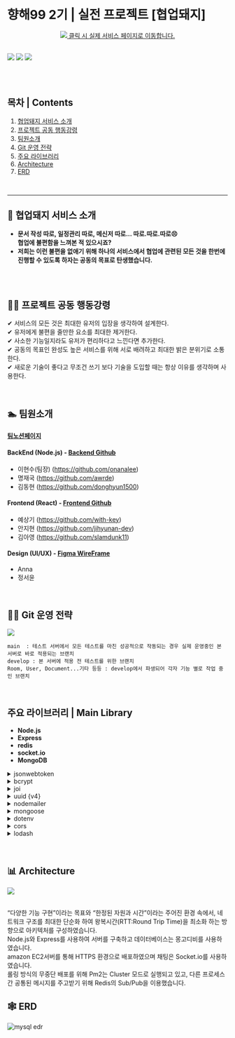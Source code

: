 <br>

# **향해99 2기 | 실전 프로젝트 [협업돼지]**

<div align="center">
  <a href="https://teampig.co.kr"><img src="https://i.ibb.co/gSrjxmS/image.jpg"/> 클릭 시 실제 서비스 페이지로 이동합니다.</a>
</div>
<br>

![](https://i.ibb.co/SK9nnG1/image.png)
![](https://i.ibb.co/GWd3sRD/image.png)
![](https://i.ibb.co/SNTMstV/Frame-741.png)

<br>
<br>

## **목차 | Contents**

1. [협업돼지 서비스 소개](#협업돼지-서비스-소개)
2. [프로젝트 공동 행동강령](#프로젝트-공동-행동강령)
3. [팀원소개](#팀원소개)
4. [Git 운영 전략](#Git-운영-전략)
5. [주요 라이브러리](#주요-라이브러리)
6. [Architecture](#Architecture)
7. [ERD](#ERD)

<br>

<hr>

## **🐷 협업돼지 서비스 소개**

- **문서 작성 따로, 일정관리 따로, 메신저 따로... 따로.따로.따로😣<br>협업에 불편함을 느껴본 적 있으시죠?<br>**
- **저희는 이런 불편을 없애기 위해 하나의 서비스에서 협업에 관련된 모든 것을 한번에 진행할 수 있도록 하자는 공동의 목표로 탄생했습니다.**

<br>
<br>

## **🐱‍🏍 프로젝트 공동 행동강령**

✔ 서비스의 모든 것은 최대한 유저의 입장을 생각하여 설계한다.<br>
✔ 유저에게 불편을 줄만한 요소를 최대한 제거한다.<br>
✔ 사소한 기능일지라도 유저가 편리하다고 느낀다면 추가한다.<br>
✔ 공동의 목표인 완성도 높은 서비스를 위해 서로 배려하고 최대한 밝은 분위기로 소통한다.<br>
✔ 새로운 기술이 좋다고 무조건 쓰기 보다 기술을 도입할 때는 항상 이유를 생각하며 사용한다.<br>

<br>

## **🏊 팀원소개**

#### [팀노션페이지](https://www.notion.so/b0bdcefd9ab440afa5bc8565e45a71d8)

#### BackEnd (Node.js) - [Backend Github](https://github.com/team-pig/pig-backend)

- 이현수(팀장) (https://github.com/onanalee)
- 명재국 (https://github.com/awrde)
- 김동현 (https://github.com/donghyun1500)

#### Frontend (React) - [Frontend Github](https://github.com/team-pig/pig-frontend)

- 예상기 (https://github.com/with-key)
- 안지현 (https://github.com/jihyunan-dev)
- 김아영 (https://github.com/slamdunk11)

#### Design (UI/UX) - [Figma WireFrame](https://www.figma.com/file/0C63JnrDTaEF2GHQEF2qKx/TeamPig?node-id=0%3A1)

- Anna
- 정서윤

<br>

<!-- <!--  -->

## **🏄‍♀️ Git 운영 전략**

![](https://i.ibb.co/QnpSrt4/git.png)

```
main  : 테스트 서버에서 모든 테스트를 마친 성공적으로 작동되는 경우 실제 운영중인 본 서버로 바로 적용되는 브랜치
develop : 본 서버에 적용 전 테스트를 위한 브랜치
Room, User, Document...기타 등등 : develop에서 파생되어 각자 기능 별로 작업 중인 브랜치
```

<!-- <!-- <br> -->
<br>

## **주요 라이브러리 | Main Library**

- **Node.js**
- **Express**
- **redis**
- **socket.io**
- **MongoDB**

<details>
<summary> jsonwebtoken </summary>
유저 회원가입 이후 로그인시 사용되는 토큰
<br>
</details>

<details>
<summary> bcrypt </summary>
회원가입시 패스워드를 암호화하는 모듈
<br>
</details>

<details>
<summary> joi </summary>
회원가입시 User schema의 유효성을 검사하는 모듈 
<br>
</details>

<details>
<summary> uuid {v4} </summary>
방 초대코드 생성 및 비밀번호 재설정 이메일 인증을 위한 인스턴스 토큰 
<br>
</details>

<details>
<summary> nodemailer </summary>
비밀번호 재설정 시 유저 이메일 인증용
<br>
</details>

<details>
<summary> mongoose </summary>
프로젝션을 통해 클라이언트가 원하는 값만 전달, 
임베디드 형태와 수동 참조 방식을 주로 사용
<br>
</details>

<details>
<summary> dotenv </summary>
MongoDB Id, Password 정보, gmail 계정 정보, access token 및 refresh token 시크릿 키 정보 관리
<br>
</details>

<details>
<summary> cors </summary>
특정 도메인 요청 활성화
<br>
</details>

<details>
<summary> lodash </summary>
쉬운 deep copy를 위한 사용
<br>
</details>

<br>
<br>

## **📊 Architecture**

![](https://i.ibb.co/M1G0Q7R/Group-242.png)

<br>
 “다양한 기능 구현”이라는 목표와  “한정된 자원과 시간”이라는 주어진 환경 속에서, 네트워크 구조를 최대한 단순화 하여 왕복시간(RTT:Round Trip Time)을 최소화 하는 방향으로 아키텍처를 구성하였습니다.<br>
Node.js와 Express를 사용하여 서버를 구축하고 데이터베이스는 몽고디비를 사용하였습니다.<br> 
amazon EC2서버를 통해 HTTPS 환경으로 배포하였으며 채팅은 Socket.io를 사용하였습니다.<br> 
롤링 방식의 무중단 배포를 위해 Pm2는 Cluster 모드로 실행되고 있고, 다른 프로세스 간 공통된 메시지를 주고받기 위해 Redis의 Sub/Pub을 이용했습니다.

<br>

## **🕸 ERD**

![mysql edr](https://i.ibb.co/LgFxJx7/my-new-app-Dra-1.png)
